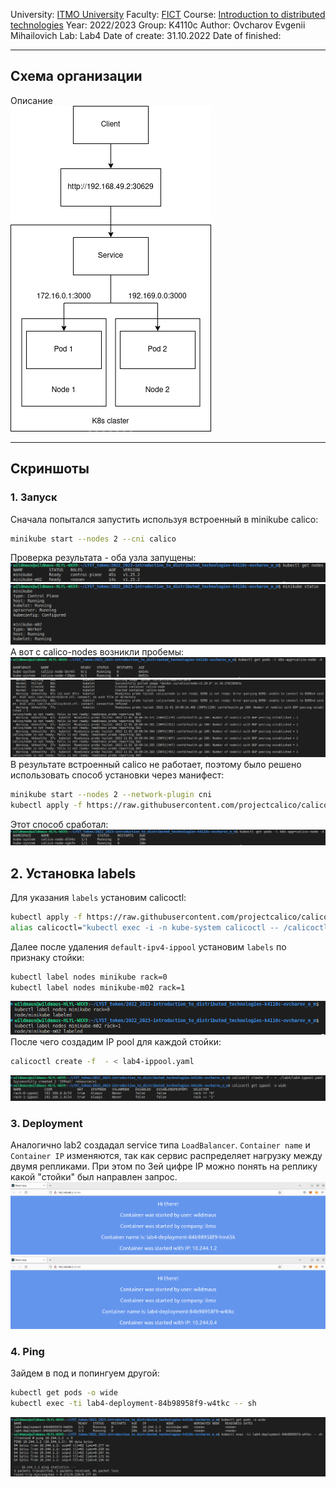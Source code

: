 University: [ITMO University](https://itmo.ru/ru/)
Faculty: [FICT](https://fict.itmo.ru)
Course: [Introduction to distributed technologies](https://github.com/itmo-ict-faculty/introduction-to-distributed-technologies)
Year: 2022/2023
Group: K4110c
Author: Ovcharov Evgenii Mihailovich
Lab: Lab4
Date of create: 31.10.2022
Date of finished: 
___
## Схема организации
Описание    
![scheme](./images/scheme.png)    
___
## Скриншоты
### 1. Запуск
Сначала попытался запустить используя встроенный в minikube calico:    
```bash
minikube start --nodes 2 --cni calico
```
Проверка результата - оба узла запущены:    
![nodes](./images/nodes.png)    
![status](./images/status.png)    
А вот с calico-nodes возникли пробемы:    
![calico_pods](./images/calico_pods.png)
![calico_err](./images/calico_err.png)    
В результате встроенный calico не работает, поэтому было решено использовать способ установки через манифест:
```bash
minikube start --nodes 2 --network-plugin cni
kubectl apply -f https://raw.githubusercontent.com/projectcalico/calico/v3.24.3/manifests/calico.yaml
```
Этот способ сработал:    
![calico_ok](./images/calico_ok.png)    
## 2. Установка labels
Для указания `labels` установим calicoctl:
```bash
kubectl apply -f https://raw.githubusercontent.com/projectcalico/calico/v3.24.3/manifests/calicoctl.yaml
alias calicoctl="kubectl exec -i -n kube-system calicoctl -- /calicoctl"
```
Далее после удаления `default-ipv4-ippool` установим `labels` по признаку стойки:  
```bash
kubectl label nodes minikube rack=0
kubectl label nodes minikube-m02 rack=1
```
![labels](./images/labels.png)    
После чего создадим IP pool для каждой стойки:    
```bash
calicoctl create -f  - < lab4-ippool.yaml
```
![ip_pools](./images/ip_pools.png)    
### 3. Deployment
Аналогично lab2 создадал service типа `LoadBalancer`. `Container name` и `Container IP` изменяются, так как сервис распределяет нагрузку между двумя репликами. При этом по 3ей цифре IP можно понять на реплику какой "стойки" был направлен запрос.    
![res1](./images/res1.png)    
![res2](./images/res2.png)    
### 4. Ping
Зайдем в под и попингуем другой:
```bash
kubectl get pods -o wide
kubectl exec -ti lab4-deployment-84b98958f9-w4tkc -- sh
```
![ping](./images/ping.png)    